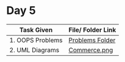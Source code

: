 
# Day 5
| Task Given | File/ Folder Link |
| ------------- | ------------- |
| 1. OOPS Problems   | [Problems Folder](https://github.com/Vsanku01/JavaScript-Foundation/tree/master/Day6-10-09/OOPS)  |
| 2. UML Diagrams  | [Commerce.png](https://github.com/Vsanku01/JavaScript-Foundation/blob/master/Day6-10-09/E-Commerce%20UML.png)  |
